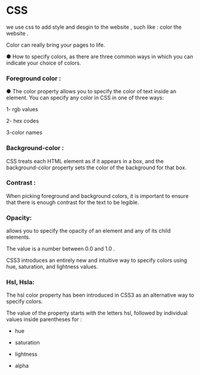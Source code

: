 # CSS

we use css to add style and desgin to the website , such like : color the website .

Color can really bring your pages to life.

● How to specify colors, as there are three common ways in which you can indicate your choice of colors.

### Foreground color :

● The color property allows you to specify the color of text inside an element. You can specify any color in CSS in one of three ways:

 1- rgb values   
 
 2- hex codes    
  
 3-color names

### Background-color :

CSS treats each HTML element as if it appears in a box, and the background-color property sets the color of the background for that box.

### Contrast :

When picking foreground and background colors, it is important to ensure that there is enough contrast for the text to be legible.

###  Opacity:

allows you to specify the opacity of an element and any of its child elements. 

The value is a number between 0.0 and 1.0 .

CSS3 introduces an entirely new and intuitive way to specify colors using hue, saturation, and lightness values.

### Hsl, Hsla:

The hsl color property has been introduced in CSS3 as an alternative way to specify colors.

 The value of the property starts with the letters hsl, followed by individual values inside parentheses for :

* hue

* saturation

* lightness

* alpha

